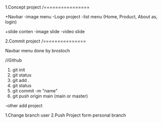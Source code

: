 1.Concept project
/================

+Navbar
   -image menu
    -Logo project
    -list menu (Home, Product, About as, login)

+slide conten 
    -image slide
    -video slide


2.Commit project
/===============

Navbar menu done by brostoch



//Github
1. git init
2. git status
3. git add .
4. git status
5. git commit -m "name"
6. git push origin main (main or master)

-other add project

1.Change branch user 
2.Push Project form personal branch

